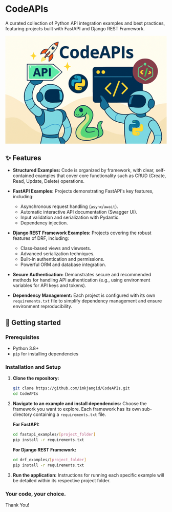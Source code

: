 # CodeAPIs

A curated collection of Python API integration examples and best practices, featuring projects built with FastAPI and Django REST Framework.

![alt text](./site-images/codeapi-banner.png)

## ✨ Features
*   **Structured Examples:** Code is organized by framework, with clear, self-contained examples that cover core functionality such as CRUD (Create, Read, Update, Delete) operations.

*   **FastAPI Examples:** Projects demonstrating FastAPI's key features, including:
    *   Asynchronous request handling (`async`/`await`).
    *   Automatic interactive API documentation (Swagger UI).
    *   Input validation and serialization with Pydantic.
    *   Dependency injection.

*   **Django REST Framework Examples:** Projects covering the robust features of DRF, including:
    *   Class-based views and viewsets.
    *   Advanced serialization techniques.
    *   Built-in authentication and permissions.
    *   Powerful ORM and database integration.

*   **Secure Authentication:** Demonstrates secure and recommended methods for handling API authentication (e.g., using environment variables for API keys and tokens).

*   **Dependency Management:** Each project is configured with its own `requirements.txt` file to simplify dependency management and ensure environment reproducibility.

## 📝 Getting started

### Prerequisites
*   Python 3.8+
*   `pip` for installing dependencies

### Installation and Setup
1.  **Clone the repository:**
    ```sh
    git clone https://github.com/imkjangid/CodeAPIs.git
    cd CodeAPIs
    ```
2.  **Navigate to an example and install dependencies:**
    Choose the framework you want to explore. Each framework has its own sub-directory containing a `requirements.txt` file.

    **For FastAPI:**
    ```sh
    cd fastapi_examples/[project_folder]
    pip install -r requirements.txt
    ```

    **For Django REST Framework:**
    ```sh
    cd drf_examples/[project_folder]
    pip install -r requirements.txt
    ```

3.  **Run the application:**
    Instructions for running each specific example will be detailed within its respective project folder.

### Your code, your choice.

Thank You!
